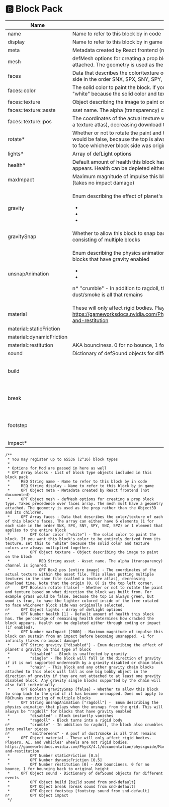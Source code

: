 # 🅱 Block Pack

| Name                      | Description                                                                                                                                                                                                                                                                                                                                | Required | Type    | Default                         |
| ------------------------- | ------------------------------------------------------------------------------------------------------------------------------------------------------------------------------------------------------------------------------------------------------------------------------------------------------------------------------------------ | -------- | ------- | ------------------------------- |
| name                      | Name to refer to this block by in code                                                                                                                                                                                                                                                                                                     | Yes      | String  |                                 |
| display                   | Name to refer to this block by in game                                                                                                                                                                                                                                                                                                     | Yes      | String  |                                 |
| meta                      | Metadata created by React frontend (not documented)                                                                                                                                                                                                                                                                                        | No       | Object  |                                 |
| mesh                      | defMesh options for creating a prop block type. Takes precedence over faces array. The mesh must have a geometry attached. The geometry is used as the prop rather than the Object3D and its children.                                                                                                                                     | No       | Object  |                                 |
| faces                     | Data that describes the color/texture of each of this block's faces. The array can either have 6 elements (1 for each side in the order SNX, SPX, SNY, SPY, SNZ, SPZ) or 1 element that applies to the entire block                                                                                                                        | No       | Array   |                                 |
| faces::color              | The solid color to paint the block. If you want this block's color to be entirely derived from its texture, set this to "white" because the solid color and texture colors are always multiplied together.                                                                                                                                 | No       | Color   | "white"                         |
| faces::texture            | Object describing the image to paint on the block                                                                                                                                                                                                                                                                                          | No       | Object  |                                 |
| faces::texture::asste     | sset name. The alpha (transparency) channel is ignored.                                                                                                                                                                                                                                                                                    | Yes      | String  |                                 |
| faces::texture::pos       | The coordinates of the actual texture within the asset file. This allows putting multiple textures in the same file (called a texture atlas), decreasing download time. Note that the origin (0, 0) is the top left corner.                                                                                                                | No       | Box2    | entire image                    |
| rotate\*                  | Whether or not to rotate the paint and texture based on what direction the block was built from. For example grass would be false, because the top is always green, but wood is true, to have the lighter colored inside of the tree rotated to face whichever block side was originally selected.                                         | No       | Boolean | false                           |
| lights\*                  | Array of defLight options                                                                                                                                                                                                                                                                                                                  | No       | Object  |                                 |
| health\*                  | Default amount of health this block has. The percentage of remaining health determines how cracked the block appears. Health can be depleted either through coding or impact (if enabled).                                                                                                                                                 | No       | Number  | 1                               |
| maxImpact                 | Maximum magnitude of impulse this block can sustain from an impact before becoming unsnapped. -1 for infinity (takes no impact damage)                                                                                                                                                                                                     | No       | Number  | 2000                            |
| gravity                   | <p></p><p>Enum describing the effect of planet's gravity on this type of block</p><ul><li></li><li></li><li></li></ul>                                                                                                                                                                                                                     | No       | String  | "disabled"                      |
| gravitySnap               | Whether to allow this block to snap back to the grid if it has become unsnapped. Does not apply to RBChunks consisting of multiple blocks                                                                                                                                                                                                  | No       | Boolean | false                           |
| unsnapAnimation           | <p>Enum describing the physics animation that plays when the unsnaps from the grid. This will always be "ragdoll" for blocks that have gravity enabled</p><ul><li></li><li></li></ul><p>n* "crumble" - In addition to ragdoll, the block also crumbles into smaller pieces n* "smithereens" - A poof of dust/smoke is all that remains</p> | No       | String  | "ragdoll"                       |
| material                  | These will only affect rigid bodies. Players, AI, and vehicles' wheels are not rigid bodies. https://gameworksdocs.nvidia.com/PhysX/4.1/documentation/physxguide/Manual/RigidBodyDynamics.html#friction-and-restitution                                                                                                                    | No       | Object  |                                 |
| material::staticFriction  |                                                                                                                                                                                                                                                                                                                                            | No       | Number  | 0.5                             |
| material::dynamicFriction |                                                                                                                                                                                                                                                                                                                                            | No       | Number  | 0.5                             |
| material::restitution     | AKA bounciness. 0 for no bounce, 1 for bouncing back to original height                                                                                                                                                                                                                                                                    | No       | Number  | 0                               |
| sound                     | Dictionary of defSound objects for different events                                                                                                                                                                                                                                                                                        | No       | Object  |                                 |
| build                     |                                                                                                                                                                                                                                                                                                                                            | No       | Object  | \[build sound from snd-default] |
| break                     |                                                                                                                                                                                                                                                                                                                                            | No       | Object  | \[break sound from snd-default] |
| footstep                  |                                                                                                                                                                                                                                                                                                                                            | No       | Object  | footstep sound from snd-default |
| impact\*                  |                                                                                                                                                                                                                                                                                                                                            | No       | Object  |                                 |



```
/**
 * You may register up to 65536 (2^16) block types
 * 
 * Options for Mod are passed in here as well
 * OPT Array blocks - List of block type objects included in this block pack
 *     REQ String name - Name to refer to this block by in code
 *     REQ String display - Name to refer to this block by in game
 *     OPT Object meta - Metadata created by React frontend (not documented)
 *     OPT Object mesh - defMesh options for creating a prop block type. Takes precedence over faces array. The mesh must have a geometry attached. The geometry is used as the prop rather than the Object3D and its children.
 *     OPT Array faces - Data that describes the color/texture of each of this block's faces. The array can either have 6 elements (1 for each side in the order SNX, SPX, SNY, SPY, SNZ, SPZ) or 1 element that applies to the entire block
 *         OPT Color color ["white"] - The solid color to paint the block. If you want this block's color to be entirely derived from its texture, set this to "white" because the solid color and texture colors are always multiplied together.
 *         OPT Object texture - Object describing the image to paint on the block
 *             REQ String asset - Asset name. The alpha (transparency) channel is ignored.
 *             OPT Box2 pos [entire image] - The coordinates of the actual texture within the asset file. This allows putting multiple textures in the same file (called a texture atlas), decreasing download time. Note that the origin (0, 0) is the top left corner.
n*     OPT Boolean rotate [false] - Whether or not to rotate the paint and texture based on what direction the block was built from. For example grass would be false, because the top is always green, but wood is true, to have the lighter colored inside of the tree rotated to face whichever block side was originally selected.
n*     OPT Object lights - Array of defLight options
n*     OPT Number health [1] - Default amount of health this block has. The percentage of remaining health determines how cracked the block appears. Health can be depleted either through coding or impact (if enabled).
 *     OPT Number maxImpact [2000] - Maximum magnitude of impulse this block can sustain from an impact before becoming unsnapped. -1 for infinity (takes no impact damage)
 *     OPT String gravity ["disabled"] - Enum describing the effect of planet's gravity on this type of block
 *         "disabled" - Block is unaffected by gravity
 *         "single" - The block will fall in the direction of gravity if it is not supported underneath by a gravity disabled or chain block
 *         "chain" - This block and any other gravity chain blocks attached to this block will fall as one big bobby object in the direction of gravity if they are not attached to at least one gravity disabled block. Any gravity single blocks supported by the chain will also fall individually
 *     OPT Boolean gravitySnap [false] - Whether to allow this block to snap back to the grid if it has become unsnapped. Does not apply to RBChunks consisting of multiple blocks
 *     OPT String unsnapAnimation ["ragdoll"] -  Enum describing the physics animation that plays when the unsnaps from the grid. This will always be "ragdoll" for blocks that have gravity enabled
 *         "disabled" - Block instantly vanishes
 *         "ragdoll" - Block turns into a rigid body
n*         "crumble" - In addition to ragdoll, the block also crumbles into smaller pieces
n*         "smithereens" - A poof of dust/smoke is all that remains
 *     OPT Object material - These will only affect rigid bodies. Players, AI, and vehicles' wheels are not rigid bodies. https://gameworksdocs.nvidia.com/PhysX/4.1/documentation/physxguide/Manual/RigidBodyDynamics.html#friction-and-restitution
 *         OPT Number staticFriction [0.5]
 *         OPT Number dynamicFriction [0.5]
 *         OPT Number restitution [0] - AKA bounciness. 0 for no bounce, 1 for bouncing back to original height
 *     OPT Object sound - Dictionary of defSound objects for different events
 *         OPT Object build [build sound from snd-default]
 *         OPT Object break [break sound from snd-default]
 *         OPT Object footstep [footstep sound from snd-default]
n*         OPT Object impact
 */
```

